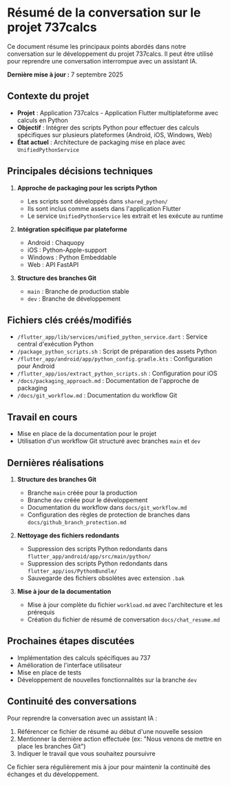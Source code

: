 # Résumé de la conversation sur le projet 737calcs

Ce document résume les principaux points abordés dans notre conversation sur le développement du projet 737calcs. Il peut être utilisé pour reprendre une conversation interrompue avec un assistant IA.

**Dernière mise à jour :** 7 septembre 2025

## Contexte du projet

- **Projet** : Application 737calcs - Application Flutter multiplateforme avec calculs en Python
- **Objectif** : Intégrer des scripts Python pour effectuer des calculs spécifiques sur plusieurs plateformes (Android, iOS, Windows, Web)
- **État actuel** : Architecture de packaging mise en place avec `UnifiedPythonService`

## Principales décisions techniques

1. **Approche de packaging pour les scripts Python**
   - Les scripts sont développés dans `shared_python/`
   - Ils sont inclus comme assets dans l'application Flutter
   - Le service `UnifiedPythonService` les extrait et les exécute au runtime

2. **Intégration spécifique par plateforme**
   - Android : Chaquopy
   - iOS : Python-Apple-support
   - Windows : Python Embeddable
   - Web : API FastAPI

3. **Structure des branches Git**
   - `main` : Branche de production stable
   - `dev` : Branche de développement

## Fichiers clés créés/modifiés

- `/flutter_app/lib/services/unified_python_service.dart` : Service central d'exécution Python
- `/package_python_scripts.sh` : Script de préparation des assets Python
- `/flutter_app/android/app/python_config.gradle.kts` : Configuration pour Android
- `/flutter_app/ios/extract_python_scripts.sh` : Configuration pour iOS
- `/docs/packaging_approach.md` : Documentation de l'approche de packaging
- `/docs/git_workflow.md` : Documentation du workflow Git

## Travail en cours

- Mise en place de la documentation pour le projet
- Utilisation d'un workflow Git structuré avec branches `main` et `dev`

## Dernières réalisations

1. **Structure des branches Git**
   - Branche `main` créée pour la production
   - Branche `dev` créée pour le développement
   - Documentation du workflow dans `docs/git_workflow.md`
   - Configuration des règles de protection de branches dans `docs/github_branch_protection.md`

2. **Nettoyage des fichiers redondants**
   - Suppression des scripts Python redondants dans `flutter_app/android/app/src/main/python/`
   - Suppression des scripts Python redondants dans `flutter_app/ios/PythonBundle/`
   - Sauvegarde des fichiers obsolètes avec extension `.bak`

3. **Mise à jour de la documentation**
   - Mise à jour complète du fichier `workload.md` avec l'architecture et les prérequis
   - Création du fichier de résumé de conversation `docs/chat_resume.md`

## Prochaines étapes discutées

- Implémentation des calculs spécifiques au 737
- Amélioration de l'interface utilisateur
- Mise en place de tests
- Développement de nouvelles fonctionnalités sur la branche `dev`

## Continuité des conversations

Pour reprendre la conversation avec un assistant IA :

1. Référencer ce fichier de résumé au début d'une nouvelle session
2. Mentionner la dernière action effectuée (ex: "Nous venons de mettre en place les branches Git")
3. Indiquer le travail que vous souhaitez poursuivre

Ce fichier sera régulièrement mis à jour pour maintenir la continuité des échanges et du développement.
